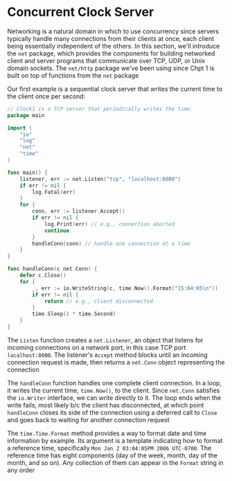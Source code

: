 # Concurrent Clock Server

Networking is a natural domain in which to use concurrency since servers typically handle many connections from their clients at once, each client being essentially independent of the others. In this section, we'll introduce the `net` package, which provides the components for building networked client and server programs that communicate over TCP, UDP, or Unix domain sockets. The `net/http` package we've been using since Chpt 1 is built on top of functions from the `net` package

Our first example is a sequential clock server that writes the current time to the client once per second:

```go
// Clock1 is a TCP server that periodically writes the time.
package main

import (
    "io"
    "log"
    "net"
    "time"
)

func main() {
    listener, err := net.Listen("tcp", "localhost:8000")
    if err != nil {
        log.Fatal(err)
    }
    for {
        conn, err := listener.Accept()
        if err != nil {
            log.Print(err) // e.g., connection aborted
            continue
        }
        handleConn(conn) // handle one connection at a time
    }
}

func handleConn(c net.Conn) {
    defer c.Close()
    for {
        _, err := io.WriteString(c, time.Now().Format("15:04:05\n"))
        if err != nil {
            return // e.g., client disconnected
        }
        time.Sleep(1 * time.Second)
    }
}
```

The `Listen` function creates a `net.Listener`, an object that listens for incoming connections on a network port, in this case TCP port `localhost:8000`. The listener's `Accept` method blocks until an incoming connection request is made, then returns a `net.Conn` object representing the connection

The `handleConn` function handles one complete client connection. In a loop, it writes the current time, `time.Now()`, to the client. Since `net.Conn` satisfies the `io.Writer` interface, we can write directly to it. The loop ends when the write fails, most likely b/c the client has disconnected, at which point `handleConn` closes its side of the connection using a deferred call to `Close` and goes back to waiting for another connection request

The `time.Time.Format` method provides a way to format date and time information by example. Its argument is a template indicating how to format a reference time, specifically `Mon Jan 2 03:04:05PM 2006 UTC-0700`. The reference time has eight components (day of the week, month, day of the month, and so on). Any collection of them can appear in the `Format` string in any order
